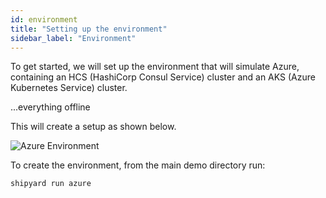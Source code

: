 ```yaml
---
id: environment
title: "Setting up the environment"
sidebar_label: "Environment"
---
```

To get started, we will set up the environment that will simulate Azure, containing an HCS (HashiCorp Consul Service) cluster and an AKS (Azure Kubernetes Service) cluster.

...everything offline

This will create a setup as shown below.

![Azure Environment](https://github.com/eveld/hashidays/blob/master/docs/assets/current_setup.png?raw=true)

To create the environment, from the main demo directory run:
```
shipyard run azure
```
